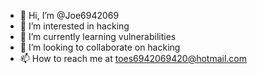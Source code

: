 - 👋 Hi, I’m @Joe6942069
- 👀 I’m interested in hacking
- 🌱 I’m currently learning vulnerabilities
- 💞️ I’m looking to collaborate on hacking
- 📫 How to reach me at toes6942069420@hotmail.com

